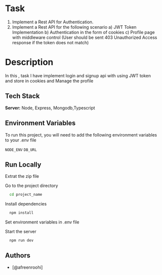 # Task

1. Implement a Rest API for Authentication.
2. Implement a Rest API for the following scenario
	a) JWT Token Implementation
	b) Authentication in the form of cookies
	c) Profile page with middleware control (User should be sent 403 Unauthorized Access response if the token does not match)


# Description

In this , task I have implement login and signup api with using JWT token and store in cookies and Manage the profile 

## Tech Stack

**Server:** Node, Express, Mongodb,Typescript

## Environment Variables

To run this project, you will need to add the following environment variables to your .env file

`NODE_ENV`
`DB_URL`

## Run Locally

Extrat the zip file

Go to the project directory

```bash
  cd project_name
```

Install dependencies

```bash
  npm install
```

Set environment variables in .env file

Start the server

```bash
  npm run dev
```

## Authors

- [@afreenroohi]
